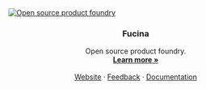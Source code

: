 <a href="https://fucina.studio">
  <img alt="Open source product foundry" src="https://github.com/fucinastudio/.github/assets/cover">
</a>

  <h3 align="center">Fucina</h3>

  <p align="center">
    Open source product foundry.
    <br />
    <a href="https://fucina.studio"><strong>Learn more »</strong></a>
    <br />
    <br />
    <a href="https://fucina.studio">Website</a>
    ·
    <a href="https://github.com/fucinastudio">Feedback</a>
    ·
    <a href="https://docs.fucina.studio">Documentation</a>
  </p>
